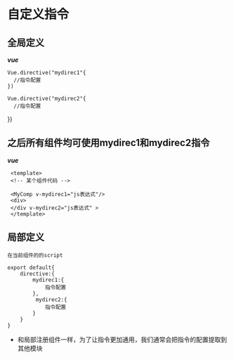 # 自定义指令

## 全局定义
  ***vue*** 

    Vue.directive("mydirec1"{
      //指令配置
    })

    Vue.directive("mydirec2"{
      //指令配置
  })

 ## 之后所有组件均可使用mydirec1和mydirec2指令
   ***vue***
     
     <template>
     <!-- 某个组件代码 -->
    
     <MyComp v-mydirec1="js表达式"/>
     <div>
     </div v-mydirec2="js表达式" >
     </template>

 ## 局部定义
    
    在当前组件的的script

    export default{
        directive:{
            mydirec1:{
                指令配置
            },
             mydirec2:{
                指令配置
            }
        }
    }

  * 和局部注册组件一样，为了让指令更加通用，我们通常会把指令的配置提取到其他模块



